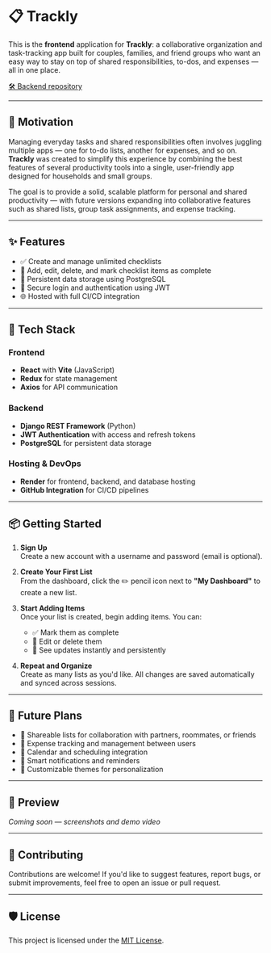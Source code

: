 # 📋 Trackly

This is the **frontend** application for **Trackly**: a collaborative organization and task-tracking app built for couples, families, and friend groups who want an easy way to stay on top of shared responsibilities, to-dos, and expenses — all in one place.

[🛠️ Backend repository](https://github.com/benimmerman/tracklyBack)

---

## 🚀 Motivation

Managing everyday tasks and shared responsibilities often involves juggling multiple apps — one for to-do lists, another for expenses, and so on. **Trackly** was created to simplify this experience by combining the best features of several productivity tools into a single, user-friendly app designed for households and small groups.

The goal is to provide a solid, scalable platform for personal and shared productivity — with future versions expanding into collaborative features such as shared lists, group task assignments, and expense tracking.

---

## ✨ Features

- ✅ Create and manage unlimited checklists  
- 📝 Add, edit, delete, and mark checklist items as complete  
- 💾 Persistent data storage using PostgreSQL  
- 🔐 Secure login and authentication using JWT  
- 🌐 Hosted with full CI/CD integration  

---

## 🧰 Tech Stack

### Frontend

- **React** with **Vite** (JavaScript)
- **Redux** for state management
- **Axios** for API communication

### Backend

- **Django REST Framework** (Python)
- **JWT Authentication** with access and refresh tokens
- **PostgreSQL** for persistent data storage

### Hosting & DevOps

- **Render** for frontend, backend, and database hosting
- **GitHub Integration** for CI/CD pipelines

---

## 📦 Getting Started

1. **Sign Up**  
   Create a new account with a username and password (email is optional).

2. **Create Your First List**  
   From the dashboard, click the ✏️ pencil icon next to **"My Dashboard"** to create a new list.

3. **Start Adding Items**  
   Once your list is created, begin adding items. You can:
   - ✅ Mark them as complete
   - 📝 Edit or delete them
   - 🔄 See updates instantly and persistently

4. **Repeat and Organize**  
   Create as many lists as you'd like. All changes are saved automatically and synced across sessions.

---

## 🔮 Future Plans

- 👫 Shareable lists for collaboration with partners, roommates, or friends  
- 💸 Expense tracking and management between users  
- 📅 Calendar and scheduling integration  
- 🔔 Smart notifications and reminders  
- 🎨 Customizable themes for personalization  

---

## 📸 Preview

*Coming soon — screenshots and demo video*

---

## 🤝 Contributing

Contributions are welcome! If you'd like to suggest features, report bugs, or submit improvements, feel free to open an issue or pull request.

---

## 🛡️ License

This project is licensed under the [MIT License](LICENSE).
